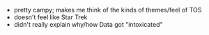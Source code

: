 - pretty campy; makes me think of the kinds of themes/feel of TOS
- doesn't feel like Star Trek
- didn't really explain why/how Data got "intoxicated"
